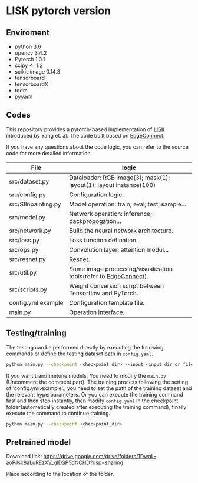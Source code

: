 # LISK pytorch version

## Enviroment

- python 3.6
- opencv 3.4.2
- Pytorch 1.0.1
- scipy <=1.2
- scikit-image 0.14.3
- tensorboard
- tensorboardX
- tqdm 
- pyyaml 


## Codes

This repository provides a pytorch-based implementation of [LISK] introduced by Yang et. al.
The code built based on [EdgeConnect].

If you have any questions about the code logic, you can refer to the source code for more detailed information.

| File | logic |
| ------ | ------ |
| src/dataset.py | Dataloader: RGB image(3); mask(1); layout(1); layout instance(100) |
| src/config.py | Configuration logic. |
| src/SIInpainting.py | Model operation: train; eval; test; sample... |
| src/model.py | Network operation: inference; backpropogation...|
| src/network.py | Build the neural network architecture. |
| src/loss.py | Loss function defination.|
| src/ops.py | Convolution layer; attention modul... |
| src/resnet.py | Resnet.|
| src/util.py | Some image processing/visualization  tools(refer to [EdgeConnect]). |
| src/scripts.py | Weight conversion script between Tensorflow and PyTorch.|
| config.yml.example | Configuration template file. |
| main.py | Operation interface. |



## Testing/training

The testing can be performed directly by executing the following commands or define the testing dataset path in `config.yaml`.
```sh
python main.py --checkpoint <checkpoint_dir> --input <input dir or file> --mask <mask dir or file> --output <output dir> --dubug <optional>
```

If you want train/finetune models, You need to modify the `main.py` (Uncomment the comment part).
The training process following the setting of 'config.yml.example'., you need to set the path of the training dataset and the relevant hyperparameters.
Or you can execute the training command first and then stop instantly, then modify `config.yaml` in the checkpoint folder(automatically created after executing the training command), finally execute the command to continue training.

```sh
python main.py --checkpoint <checkpoint_dir>
```

## Pretrained model
Download link:
https://drive.google.com/drive/folders/1DwqL-aoPJsx8aLuREzXV_glDSP5dNCHD?usp=sharing

Place according to the location of the folder.

[//]: # ()

   [EdgeConnect]: <https://github.com/knazeri/edge-connect>
   [LISK]: <https://github.com/YoungGod/sturcture-inpainting>
   [SEAN]: <https://github.com/ZPdesu/SEAN>
   [Partial convolution]: <https://github.com/NVIDIA/partialconv>
   [Structured3D]: <https://github.com/bertjiazheng/Structured3D>
   [HorizonNet]: <https://github.com/sunset1995/HorizonNet>
